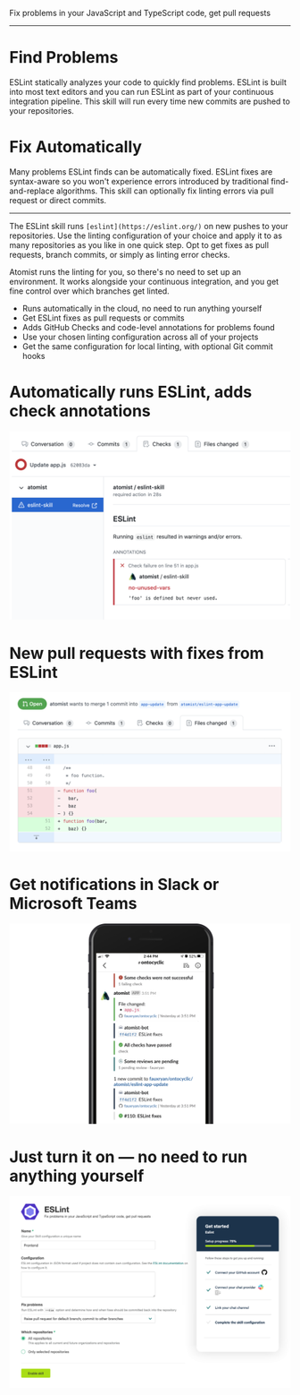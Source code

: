 Fix problems in your JavaScript and TypeScript code, get pull requests

---

# Find Problems

ESLint statically analyzes your code to quickly find problems.
ESLint is built into most text editors and you can run ESLint
as part of your continuous integration pipeline. This skill
will run every time new commits are pushed to your repositories.

# Fix Automatically

Many problems ESLint finds can be automatically fixed. ESLint
fixes are syntax-aware so you won't experience errors introduced
by traditional find-and-replace algorithms. This skill can
optionally fix linting errors via pull request or direct commits.

---

The ESLint skill runs `[eslint](https://eslint.org/)` on new pushes to your repositories. Use the linting configuration of your choice and apply it to as many repositories as you like in one quick step. Opt to get fixes as pull requests, branch commits, or simply as linting error checks.

Atomist runs the linting for you, so there's no need to set up an environment. It works alongside your continuous integration, and you get fine control over which branches get linted.

-   Runs automatically in the cloud, no need to run anything yourself
-   Get ESLint fixes as pull requests or commits
-   Adds GitHub Checks and code-level annotations for problems found
-   Use your chosen linting configuration across all of your projects
-   Get the same configuration for local linting, with optional Git commit hooks

# Automatically runs ESLint, adds check annotations

![Check annotations](docs/images/eslint-info-check-annotations.png)

# New pull requests with fixes from ESLint

![Fixes pull request](docs/images/eslint-info-fixes.png)

# Get notifications in Slack or Microsoft Teams

![Slack notifications](docs/images/eslint-info-slack.png)

# Just turn it on — no need to run anything yourself

![Enable ESLint](docs/images/eslint-info-config.png)

